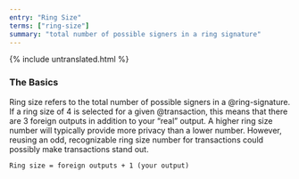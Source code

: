 ```yaml
---
entry: "Ring Size"
terms: ["ring-size"]
summary: "total number of possible signers in a ring signature"
---
```


{% include untranslated.html %}
### The Basics
Ring size refers to the total number of possible signers in a @ring-signature. If a ring size of 4 is selected for a given @transaction, this means that there are 3 foreign outputs in addition to your “real” output. A higher ring size number will typically provide more privacy than a lower number. However, reusing an odd, recognizable ring size number for transactions could possibly make transactions stand out.

`Ring size = foreign outputs + 1 (your output)`